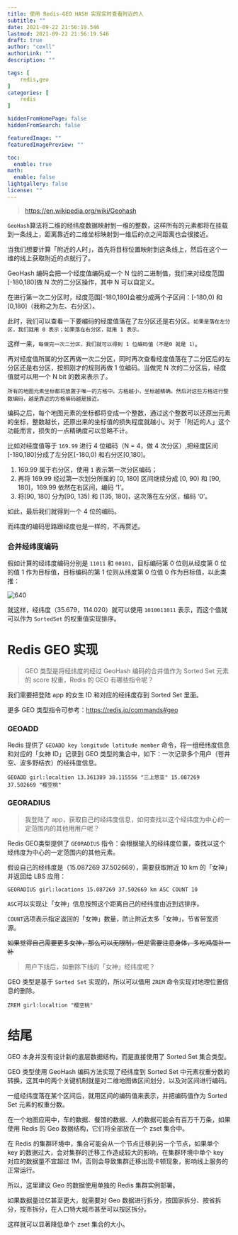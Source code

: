 ```yaml
---
title: 使用 Redis-GEO HASH 实现实时查看附近的人
subtitle: ""
date: 2021-09-22 21:56:19.546
lastmod: 2021-09-22 21:56:19.546
draft: true
author: "cexll"
authorLink: ""
description: ""

tags: [
    redis,geo
]
categories: [
    redis
]

hiddenFromHomePage: false
hiddenFromSearch: false

featuredImage: ""
featuredImagePreview: ""

toc:
  enable: true
math:
  enable: false
lightgallery: false
license: ""
---
```


<!--more-->


> https://en.wikipedia.org/wiki/Geohash

`GeoHash`算法将二维的经纬度数据映射到一维的整数，这样所有的元素都将在挂载到一条线上，距离靠近的二维坐标映射到一维后的点之间距离也会很接近。

当我们想要计算「附近的人时」，首先将目标位置映射到这条线上，然后在这个一维的线上获取附近的点就行了。

GeoHash 编码会把一个经度值编码成一个 N 位的二进制值，我们来对经度范围[-180,180]做 N 次的二分区操作，其中 N 可以自定义。

在进行第一次二分区时，经度范围[-180,180]会被分成两个子区间：[-180,0) 和[0,180]（我称之为左、右分区）。

此时，我们可以查看一下要编码的经度值落在了左分区还是右分区。`如果是落在左分区，我们就用 0 表示；如果落在右分区，就用 1 表示。`

这样一来，`每做完一次二分区，我们就可以得到 1 位编码值（不是0 就是 1）`。

再对经度值所属的分区再做一次二分区，同时再次查看经度值落在了二分区后的左分区还是右分区，按照刚才的规则再做 1 位编码。当做完 N 次的二分区后，经度值就可以用一个 N bit 的数来表示了。

`所有的地图元素坐标都将放置于唯一的方格中。方格越小，坐标越精确。然后对这些方格进行整数编码，越是靠近的方格编码越是接近。`

编码之后，每个地图元素的坐标都将变成一个整数，通过这个整数可以还原出元素的坐标，整数越长，还原出来的坐标值的损失程度就越小。对于「附近的人」这个功能而言，损失的一点精确度可以忽略不计。

比如对经度值等于 `169.99` 进行 4 位编码（N = 4，做 4 次分区）,把经度区间[-180,180]分成了左分区[-180,0) 和右分区[0,180]。

1. 169.99 属于右分区，使用 `1` 表示第一次分区编码；
2. 再将 169.99 经过第一次划分所属的 [0, 180] 区间继续分成 [0, 90) 和 [90, 180]，169.99 依然在右区间，编码 ‘1’。
3. 将[90, 180] 分为[90, 135) 和 [135, 180]，这次落在左分区，编码 ‘0’。

如此，最后我们就得到一个 4 位的编码。

而纬度的编码思路跟经度也是一样的，不再赘述。

### 合并经纬度编码

假如计算的经纬度编码分别是 `11011` 和 `00101`，目标编码第 0 位则从经度第 0 位的值 1 作为目标值，目标编码的第 1 位则从纬度第 0 位值 0 作为目标值，以此类推：

![640](https://cdn.jsdelivr.net/gh/cexll/cexll.github.io/images/2021/09/640-84baa7b2f9d4499f80e812717d20bf8e.webp)

就这样，经纬度（35.679，114.020）就可以使用 `1010011011` 表示，而这个值就可以作为 `SortedSet` 的权重值实现排序。

# Redis GEO 实现
> GEO 类型是将经纬度的经过 GeoHash 编码的合并值作为 Sorted Set 元素的 score 权重，Redis 的 GEO 有哪些指令呢？

我们需要把登陆 app 的女生 ID 和对应的经纬度存到 Sorted Set 里面。

更多 GEO 类型指令可参考：https://redis.io/commands#geo

### GEOADD

Redis 提供了 `GEOADD key longitude latitude member` 命令，将一组经纬度信息和对应的「女神 ID」记录到 GEO 类型的集合中，如下：一次记录多个用户（苍井空、波多野结衣）的经纬度信息。

```redis
GEOADD girl:localtion 13.361389 38.115556 "三上悠亚" 15.087269 37.502669 "樱空桃"

```

### GEORADIUS

> 我登陆了 app，获取自己的经纬度信息，如何查找以这个经纬度为中心的一定范围内的其他用用户呢？

Redis GEO类型提供了 `GEORADIUS` 指令：会根据输入的经纬度位置，查找以这个经纬度为中心的一定范围内的其他元素。

假设自己的经纬度是（15.087269 37.502669），需要获取附近 10 km 的「女神」并返回给 LBS 应用：

```redis
GEORADIUS girl:locations 15.087269 37.502669 km ASC COUNT 10
```

`ASC`可以实现让「女神」信息按照这个距离自己的经纬度由近到远排序。

`COUNT`选项表示指定返回的「女神」数量，防止附近太多「女神」，节省带宽资源。

~~如果觉得自己需要更多女神，那么可以无限制，但是需要注意身体，多吃鸡蛋补一补~~

> 用户下线后，如删除下线的「女神」经纬度呢？

GEO 类型是基于 `Sorted Set` 实现的，所以可以借用 `ZREM` 命令实现对地理位置信息的删除。

```redis
ZREM girl:localtion "樱空桃"
```

# 结尾

GEO 本身并没有设计新的底层数据结构，而是直接使用了 Sorted Set 集合类型。

GEO 类型使用 GeoHash 编码方法实现了经纬度到 Sorted Set 中元素权重分数的转换，这其中的两个关键机制就是对二维地图做区间划分，以及对区间进行编码。

一组经纬度落在某个区间后，就用区间的编码值来表示，并把编码值作为 Sorted Set 元素的权重分数。

在一个地图应用中，车的数据、餐馆的数据、人的数据可能会有百万千万条，如果使用 Redis 的 Geo 数据结构，它们将全部放在一个 zset 集合中。

在 Redis 的集群环境中，集合可能会从一个节点迁移到另一个节点，如果单个 key 的数据过大，会对集群的迁移工作造成较大的影响，在集群环境中单个 key 对应的数据量不宜超过 1M，否则会导致集群迁移出现卡顿现象，影响线上服务的正常运行。

所以，这里建议 Geo 的数据使用单独的 Redis 集群实例部署。

如果数据量过亿甚至更大，就需要对 Geo 数据进行拆分，按国家拆分、按省拆分，按市拆分，在人口特大城市甚至可以按区拆分。

这样就可以显著降低单个 zset 集合的大小。